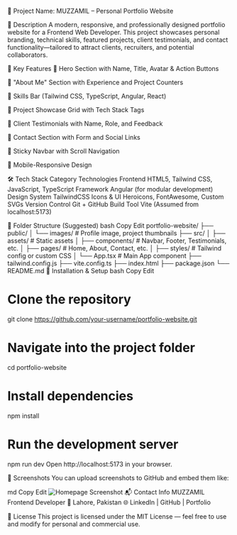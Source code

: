 📁 Project Name: MUZZAMIL – Personal Portfolio Website

📌 Description
A modern, responsive, and professionally designed portfolio website for a Frontend Web Developer. This project showcases personal branding, technical skills, featured projects, client testimonials, and contact functionality—tailored to attract clients, recruiters, and potential collaborators.

🎯 Key Features
🔹 Hero Section with Name, Title, Avatar & Action Buttons

🔹 "About Me" Section with Experience and Project Counters

🔹 Skills Bar (Tailwind CSS, TypeScript, Angular, React)

🔹 Project Showcase Grid with Tech Stack Tags

🔹 Client Testimonials with Name, Role, and Feedback

🔹 Contact Section with Form and Social Links

🔹 Sticky Navbar with Scroll Navigation

🔹 Mobile-Responsive Design

🛠️ Tech Stack
Category	Technologies
Frontend	HTML5, Tailwind CSS, JavaScript, TypeScript
Framework	Angular (for modular development)
Design System	TailwindCSS
Icons & UI	Heroicons, FontAwesome, Custom SVGs
Version Control	Git + GitHub
Build Tool	Vite (Assumed from localhost:5173)

📂 Folder Structure (Suggested)
bash
Copy
Edit
portfolio-website/
├── public/
│   └── images/           # Profile image, project thumbnails
├── src/
│   ├── assets/           # Static assets
│   ├── components/       # Navbar, Footer, Testimonials, etc.
│   ├── pages/            # Home, About, Contact, etc.
│   ├── styles/           # Tailwind config or custom CSS
│   └── App.tsx           # Main App component
├── tailwind.config.js
├── vite.config.ts
├── index.html
├── package.json
└── README.md
🔧 Installation & Setup
bash
Copy
Edit
# Clone the repository
git clone https://github.com/your-username/portfolio-website.git

# Navigate into the project folder
cd portfolio-website

# Install dependencies
npm install

# Run the development server
npm run dev
Open http://localhost:5173 in your browser.

📸 Screenshots
You can upload screenshots to GitHub and embed them like:

md
Copy
Edit
![Homepage Screenshot](screenshots/home.png)
📬 Contact Info
MUZZAMIL
Frontend Developer
📍 Lahore, Pakistan
🌐 LinkedIn | GitHub | Portfolio

📜 License
This project is licensed under the MIT License — feel free to use and modify for personal and commercial use.

